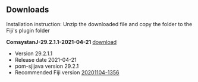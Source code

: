 ## Downloads
Installation instruction: Unzip the downloaded file and copy the folder to the Fiji's plugin folder

**ComsystanJ-29.2.1.1-2021-04-21** [download](files/ComsystanJ-v29.2.1.1-2021-04-21.zip) 
- Version 29.2.1.1
- Release date 2021-04-21
- pom-sjijava version 29.2.1
- Recommended Fiji version [20201104-1356](https://downloads.imagej.net/fiji/archive/20201104-1356/)
